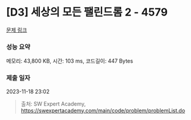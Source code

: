 # [D3] 세상의 모든 팰린드롬 2 - 4579 

[문제 링크](https://swexpertacademy.com/main/code/problem/problemDetail.do?contestProbId=AWQAz7IqAH8DFAWh) 

### 성능 요약

메모리: 43,800 KB, 시간: 103 ms, 코드길이: 447 Bytes

### 제출 일자

2023-11-18 23:02



> 출처: SW Expert Academy, https://swexpertacademy.com/main/code/problem/problemList.do